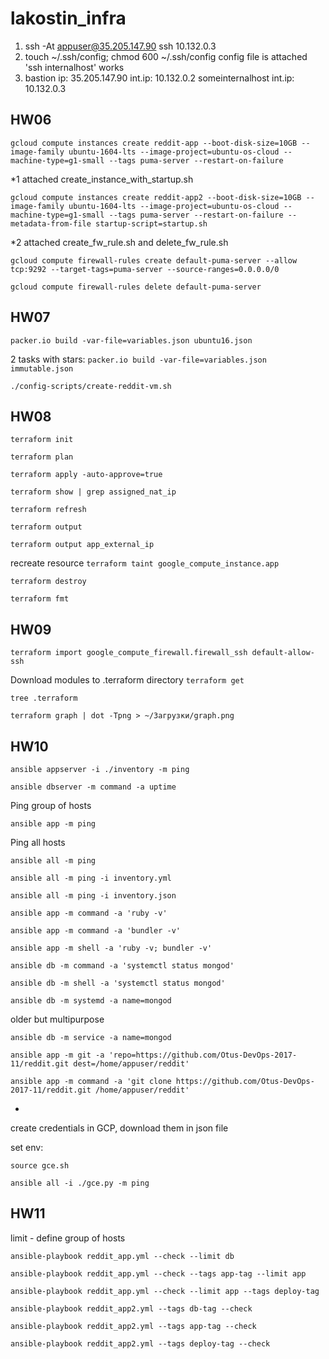 # lakostin_infra

1. ssh -At appuser@35.205.147.90 ssh 10.132.0.3
2. touch ~/.ssh/config; chmod 600 ~/.ssh/config
 config file is attached
 'ssh internalhost' works
3. bastion ip: 35.205.147.90 int.ip: 10.132.0.2
   someinternalhost 	     int.ip: 10.132.0.3

## HW06

```gcloud compute instances create reddit-app --boot-disk-size=10GB --image-family ubuntu-1604-lts --image-project=ubuntu-os-cloud --machine-type=g1-small --tags puma-server --restart-on-failure```

*1 attached create_instance_with_startup.sh

```gcloud compute instances create reddit-app2 --boot-disk-size=10GB --image-family ubuntu-1604-lts --image-project=ubuntu-os-cloud --machine-type=g1-small --tags puma-server --restart-on-failure --metadata-from-file startup-script=startup.sh```

*2 attached create_fw_rule.sh and delete_fw_rule.sh

```gcloud compute firewall-rules create default-puma-server --allow tcp:9292 --target-tags=puma-server --source-ranges=0.0.0.0/0```

```gcloud compute firewall-rules delete default-puma-server```

## HW07

```packer.io build -var-file=variables.json ubuntu16.json```

2 tasks with stars:
```packer.io build -var-file=variables.json immutable.json```

```./config-scripts/create-reddit-vm.sh```

## HW08
```terraform init```

```terraform plan```

```terraform apply -auto-approve=true```

```terraform show | grep assigned_nat_ip```

```terraform refresh```

```terraform output```

```terraform output app_external_ip```

recreate resource
```terraform taint google_compute_instance.app```

```terraform destroy```

```terraform fmt```

## HW09
```terraform import google_compute_firewall.firewall_ssh default-allow-ssh```

Download modules to .terraform directory
```terraform get```

```tree .terraform```

```terraform graph | dot -Tpng > ~/Загрузки/graph.png```


## HW10

```ansible appserver -i ./inventory -m ping```

```ansible dbserver -m command -a uptime```

Ping group of hosts

```ansible app -m ping```

Ping all hosts

```ansible all -m ping```

```ansible all -m ping -i inventory.yml```

```ansible all -m ping -i inventory.json```

```ansible app -m command -a 'ruby -v'```

```ansible app -m command -a 'bundler -v'```

```ansible app -m shell -a 'ruby -v; bundler -v'```

```ansible db -m command -a 'systemctl status mongod'```

```ansible db -m shell -a 'systemctl status mongod'```

```ansible db -m systemd -a name=mongod```

older but multipurpose

```ansible db -m service -a name=mongod```

```ansible app -m git -a 'repo=https://github.com/Otus-DevOps-2017-11/reddit.git dest=/home/appuser/reddit'```

```ansible app -m command -a 'git clone https://github.com/Otus-DevOps-2017-11/reddit.git /home/appuser/reddit'```

*
create credentials in GCP, download them in json file

set env:

```source gce.sh```

```ansible all -i ./gce.py -m ping```

## HW11

limit - define group of hosts

```ansible-playbook reddit_app.yml --check --limit db```

```ansible-playbook reddit_app.yml --check --tags app-tag --limit app```

```ansible-playbook reddit_app.yml --check --limit app --tags deploy-tag```

```ansible-playbook reddit_app2.yml --tags db-tag --check```

```ansible-playbook reddit_app2.yml --tags app-tag --check```

```ansible-playbook reddit_app2.yml --tags deploy-tag --check```
